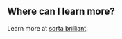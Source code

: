 
## Where can I learn more?
Learn more at [sorta brilliant](https://sortabrilliant.com/nineteen-eighty-five/).
